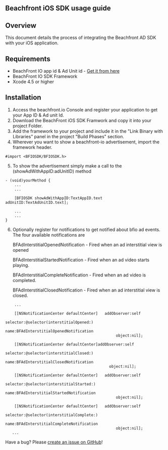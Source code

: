 ## Beachfront iOS SDK usage guide

## Overview
This document details the process of integrating the Beachfront AD SDK with your iOS application. 

## Requirements

* BeachFront IO app id & Ad Unit id - [Get it from here](http://beachfront.io/join)
* BeachFront IO SDK Framework
* Xcode 4.5 or higher

## Installation
1. Access the beachfront.io Console and register your application to get your App ID & Ad unit Id.
2. Download the BeachFront iOS SDK Framwork and copy it into your project Folder.
3. Add the framework to your project and include it in the "Link Binary with Libraries" panel in the project "Build Phases" section.
4. Wherever you want to show a beachfront-io advertisement, import the framework header.
```
#import <BFIOSDK/BFIOSDK.h>
```

5. To show the advertisement simply make a call to the (showAdWithAppID:adUnitID) method
```
- (void)yourMethod {
	...
	...
    
    [BFIOSDK showAdWithAppID:TextAppID.text adUnitID:TextAdUnitID.text];
    
    ...
    ...
}
```
6. Optionally register for notifications to get notified about bfio ad events. The four available notifications are

	BFAdInterstitialOpenedNotification 		- Fired when an ad interstitial view is opened

	BFAdInterstitialStartedNotification 	- Fired when an ad video starts playing.

	BFAdInterstitialCompleteNotification 	- Fired when an ad video is completed.

	BFAdInterstitialClosedNotification      - Fired when an ad interstitial view is closed.

```	
	...
  
    [[NSNotificationCenter defaultCenter]   addObserver:self
                                               selector:@selector(interstitialOpened:)
                                                   name:BFAdInterstitialOpenedNotification
                                                 object:nil];
    
    [[NSNotificationCenter defaultCenter]addObserver:self
                                            selector:@selector(interstitialClosed:)
                                                name:BFAdInterstitialClosedNotification
                                              object:nil];
    
    [[NSNotificationCenter defaultCenter]   addObserver:self
                                               selector:@selector(interstitialStarted:)
                                                   name:BFAdInterstitialStartedNotification
                                                 object:nil];
    
    [[NSNotificationCenter defaultCenter]   addObserver:self
                                               selector:@selector(interstitialComplete:)
                                                   name:BFAdInterstitialCompleteNotification
                                                 object:nil];
   ...

```

Have a bug? Please [create an issue on GitHub](https://github.com/beachfront/beachfront-io-ios-sdk/issues)!